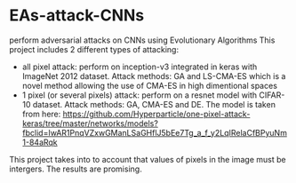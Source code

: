# EAs-attack-CNNs
perform adversarial attacks on CNNs using Evolutionary Algorithms
This project includes 2 different types of attacking:
  - all pixel attack: perform on inception-v3 integrated in keras with ImageNet 2012 dataset. Attack methods: GA and LS-CMA-ES which is a novel method allowing the use of CMA-ES in high dimentional spaces
  - 1 pixel (or several pixels) attack: perform on a resnet model with CIFAR-10 dataset. Attack methods: GA, CMA-ES and DE.
    The model is taken from here: https://github.com/Hyperparticle/one-pixel-attack-keras/tree/master/networks/models?fbclid=IwAR1PnqVZxwGManLSaGHflJ5bEe7Tg_a_f_y2LqIRelaCfBPyuNm1-84aRqk

This project takes into to account that values of pixels in the image must be intergers. The results are promising.
